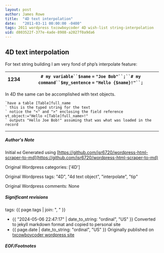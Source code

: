 ```yaml
---
layout: post
author: James Rowe
title:  "4D text interpolation"
date:   "2011-03-11 00:00:00 -0400"
tags: 2011 wordpress txcowboycoder 4D wish-list string-interpolation
uid: d803522f-377e-4ade-8988-a2027f0a9da6
---
```



## 4D text interpolation


For text string building I am very fond of php’s interpolate feature:




| 1234 | `# my variable``$name` `=` `"Joe Bob"``;``# my command``$my_sentence` `=` `"Hello {$name}!"``;` |
| --- | --- |


In 4D the same can be accomplished with text objects.



```
`have a table [Table]full_name
` this is the typed string for the text
` notice the "<" and ">" enclosing the field reference
vt_object:="Hello <[Table]full_name>!"
` outputs "Hello Joe Bob!" assuming that was what was loaded in the record

```



---

##### Author's Note

Initial `md` Generated using [https://github.com/jsr6720/wordpress-html-scraper-to-md](https://github.com/jsr6720/wordpress-html-scraper-to-md)

Original Wordpress categories: ['4D']

Original Wordpress tags: "4D", "4d text object", "interpolate", "tip"

Original Wordpress comments: None

##### Significant revisions

tags: {{ page.tags | join: ", " }} <!-- todo move this somewhere -->

- {{ "2024-05-06 22:47:17" | date_to_string: "ordinal", "US" }} Converted to jekyll markdown format and copied to personal site
- {{ page.date | date_to_string: "ordinal", "US" }} Originally published on [txcowboycoder wordpress site](https://txcowboycoder.wordpress.com/2011/03/11/4d-text-interpolation/)

##### EOF/Footnotes

